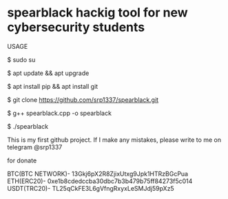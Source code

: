 # spearblack hackig tool for new cybersecurity students

USAGE

$ sudo su


$ apt update && apt upgrade


$ apt install pip && apt install git


$ git clone https://github.com/srp1337/spearblack.git


$ g++ spearblack.cpp -o spearblack


$ ./spearblack


This is my first github project. If I make any mistakes, please write to me on telegram @srp1337


for donate 

BTC(BTC NETWORK)- 13Gkj6pX2R8ZjixUtxg9Jpk1HTRzBGcPua
ETH(ERC20)- 0xe1b8cdedccba30dbc7b3b479b75ff84273f5c014
USDT(TRC20)- TL25qCkFE3L6gVfngRxyxLeSMJdj59pXz5 
